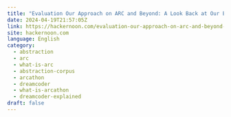 ```yaml
---
title: "Evaluation Our Approach on ARC and Beyond: A Look Back at Our Experiments"
date: 2024-04-19T21:57:05Z
link: https://hackernoon.com/evaluation-our-approach-on-arc-and-beyond-a-look-back-at-our-experiments?source=rss&utm_medium=RSS&utm_source=news.12bit.vn
site: hackernoon.com
language: English
category:
  - abstraction
  - arc
  - what-is-arc
  - abstraction-corpus
  - arcathon
  - dreamcoder
  - what-is-arcathon
  - dreamcoder-explained
draft: false
---
```

